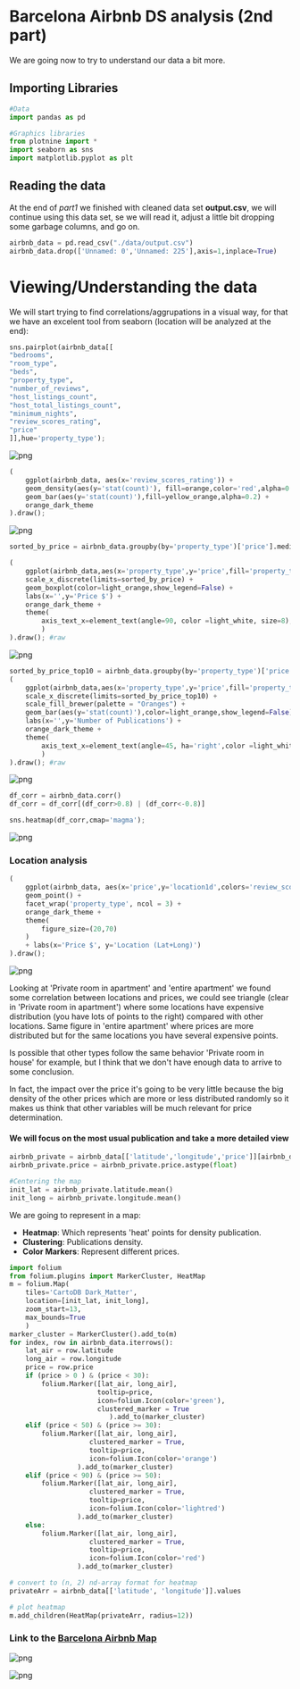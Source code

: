 # Barcelona Airbnb DS analysis (2nd part) 
We are going now to try to understand our data a bit more.

## Importing Libraries


```python
#Data
import pandas as pd 

#Graphics libraries
from plotnine import *
import seaborn as sns
import matplotlib.pyplot as plt
```
## Reading the data
At the end of *part1* we finished with cleaned data set **output.csv**, we will continue using this data set, se we will read it, adjust a little bit dropping some garbage columns, and go on.


```python
airbnb_data = pd.read_csv("./data/output.csv")
airbnb_data.drop(['Unnamed: 0','Unnamed: 225'],axis=1,inplace=True)
```

# Viewing/Understanding the data

We will start trying to find correlations/aggrupations in a visual way, for that we have an excelent tool from seaborn (location will be analyzed at the end):


```python
sns.pairplot(airbnb_data[[
"bedrooms",
"room_type",
"beds",
"property_type",
"number_of_reviews",
"host_listings_count",
"host_total_listings_count",
"minimum_nights",
"review_scores_rating",
"price"
]],hue='property_type');
```

    
![png](/static/notebooks/airbnb/images/output_8_1.png)
    

```python
(
    ggplot(airbnb_data, aes(x='review_scores_rating')) +
    geom_density(aes(y='stat(count)'), fill=orange,color='red',alpha=0.3) +
    geom_bar(aes(y='stat(count)'),fill=yellow_orange,alpha=0.2) +
    orange_dark_theme
).draw();
```

   
![png](/static/notebooks/airbnb/images/output_9_0.png)
    


```python
sorted_by_price = airbnb_data.groupby(by='property_type')['price'].median().sort_values(ascending=False).index
```

```python
(
    ggplot(airbnb_data,aes(x='property_type',y='price',fill='property_type',group='property_type')) +
    scale_x_discrete(limits=sorted_by_price) +
    geom_boxplot(color=light_orange,show_legend=False) +
    labs(x='',y='Price $') +
    orange_dark_theme +
    theme(
        axis_text_x=element_text(angle=90, color =light_white, size=8),
        )
).draw(); #raw
```
    
![png](/static/notebooks/airbnb/images/output_11_0.png)
    

```python
sorted_by_price_top10 = airbnb_data.groupby(by='property_type')['price'].count().sort_values(ascending=False).head(10).index
(
    ggplot(airbnb_data,aes(x='property_type',y='price',fill='property_type',group='property_type')) +
    scale_x_discrete(limits=sorted_by_price_top10) +
    scale_fill_brewer(palette = "Oranges") +
    geom_bar(aes(y='stat(count)'),color=light_orange,show_legend=False) +
    labs(x='',y='Number of Publications') +
    orange_dark_theme +
    theme(
        axis_text_x=element_text(angle=45, ha='right',color =light_white, size=12),
        )
).draw(); #raw
```
    
![png](/static/notebooks/airbnb/images/output_12_0.png)
    

```python
df_corr = airbnb_data.corr()
df_corr = df_corr[(df_corr>0.8) | (df_corr<-0.8)]
```

```python
sns.heatmap(df_corr,cmap='magma');
```
    
![png](/static/notebooks/airbnb/images/output_14_0_b.png)
    
### Location analysis

```python
(
    ggplot(airbnb_data, aes(x='price',y='location1d',colors='review_scores_rating')) +
    geom_point() +
    facet_wrap('property_type', ncol = 3) +
    orange_dark_theme +
    theme(
        figure_size=(20,70)
    )
    + labs(x='Price $', y='Location (Lat+Long)')
).draw();
```

    
![png](/static/notebooks/airbnb/images/output_16_0.png)
    

Looking at 'Private room in apartment' and 'entire apartment' we found some correlation between locations and prices, we could see triangle (clear in 'Private room in apartment') where some locations have expensive distribution (you have lots of points to the right) compared with other locations. Same figure in 'entire apartment' where prices are more distributed but for the same locations you have several expensive points.

Is possible that other types follow the same behavior 'Private room in house' for example, but I think that we don't have enough data to arrive to some conclusion.

In fact, the impact over the price it's going to be very little because the big density of the other prices which are more or less distributed randomly so it makes us think that other variables will be much relevant for price determination.

#### We will focus on the most usual publication and take a more detailed view


```python
airbnb_private = airbnb_data[['latitude','longitude','price']][airbnb_data.property_type == 'Private room in apartment']
airbnb_private.price = airbnb_private.price.astype(float)
```

```python
#Centering the map
init_lat = airbnb_private.latitude.mean()
init_long = airbnb_private.longitude.mean()
```

We are going to represent in a map:

- **Heatmap**: Which represents 'heat' points for density publication.
- **Clustering**: Publications density.
- **Color Markers**: Represent different prices.


```python
import folium
from folium.plugins import MarkerCluster, HeatMap
m = folium.Map(
    tiles='CartoDB Dark_Matter',
    location=[init_lat, init_long],
    zoom_start=13,
    max_bounds=True
    )
marker_cluster = MarkerCluster().add_to(m)
for index, row in airbnb_data.iterrows():
    lat_air = row.latitude
    long_air = row.longitude
    price = row.price
    if (price > 0 ) & (price < 30):
        folium.Marker([lat_air, long_air],
                      tooltip=price,
                      icon=folium.Icon(color='green'),
                      clustered_marker = True
                         ).add_to(marker_cluster)
    elif (price < 50) & (price >= 30):
        folium.Marker([lat_air, long_air],
                    clustered_marker = True,
                    tooltip=price,
                    icon=folium.Icon(color='orange')
                 ).add_to(marker_cluster)
    elif (price < 90) & (price >= 50):
        folium.Marker([lat_air, long_air],
                    clustered_marker = True,
                    tooltip=price,
                    icon=folium.Icon(color='lightred')
                 ).add_to(marker_cluster)    
    else:
        folium.Marker([lat_air, long_air],
                    clustered_marker = True,
                    tooltip=price,
                    icon=folium.Icon(color='red')
                 ).add_to(marker_cluster)      

# convert to (n, 2) nd-array format for heatmap
privateArr = airbnb_data[['latitude', 'longitude']].values

# plot heatmap
m.add_children(HeatMap(privateArr, radius=12))
```
### Link to the [Barcelona Airbnb Map](/mapairbnb)

![png](/static/notebooks/airbnb/images/general.png)

![png](/static/notebooks/airbnb/images/detalles.png)
